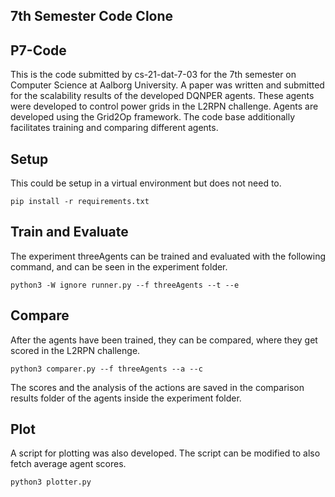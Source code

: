 ## 7th Semester Code Clone

## P7-Code

This is the code submitted by cs-21-dat-7-03 for the 7th semester on Computer Science at Aalborg University.
A paper was written and submitted for the scalability results of the developed DQNPER agents.
These agents were developed to control power grids in the L2RPN challenge.
Agents are developed using the Grid2Op framework.
The code base additionally facilitates training and comparing different agents.

## Setup
This could be setup in a virtual environment but does not need to.
```
pip install -r requirements.txt
```

## Train and Evaluate
The experiment threeAgents can be trained and evaluated with the following command, and can be seen in the experiment folder.
```
python3 -W ignore runner.py --f threeAgents --t --e
```

## Compare
After the agents have been trained, they can be compared, where they get scored in the L2RPN challenge.
```
python3 comparer.py --f threeAgents --a --c
```
The scores and the analysis of the actions are saved in the comparison results folder of the agents inside the experiment folder.

## Plot
A script for plotting was also developed. The script can be modified to also fetch average agent scores.
```
python3 plotter.py
```